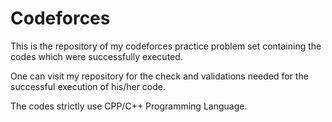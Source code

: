 # Codeforces

This is the repository of my codeforces practice problem set containing the codes which were successfully executed.

One can visit my repository for the check and validations needed for the successful execution of his/her code.

The codes strictly use CPP/C++ Programming Language.
